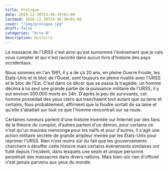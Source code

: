```yaml
---
title: Prologue
date: 2018-12-30T23:48:30+01:00
lastmod: 2018-12-30T23:48:30+01:00
cover: "/img/prologue.jpg"
draft: false
categories: "Acte-0"
description: Histoire
---
```

Le massacre de l'URSS c'est ainsi qu'est surnommé l'événement que je vais vous compter et qui n'est raconté dans aucun livre d'histoire des pays occidentaux.

Nous sommes en l'an 1991, il y a de çà 20 ans, en pleine Guerre Froide, les États-Unis et le bloc de l'Ouest, sont toujours en pleine rivalité avec l'URSS et le bloc de l'Est.
C'est dans ce décor que se passa la tragédie,  un homme décima à lui seul une grande partie de la puissance militaire de l'URSS, il y eut environ 300.000 morts en 24h. D'après le peu de survivants, cet homme possédait des yeux clairs qui tranchaient tout autant que sa lame et certains, fous probablement, affirment que la foudre sortait de sa lame et qu'elle s'abattait sur tout ce que l'homme rencontrait sur sa route.

Certaines rumeurs parlent d'une histoire inventée sur Internet par des fans de la théorie du complot, d'autres parlent d'un démon, pour certains ce n'est qu'un mauvais mensonge pour les naïfs et pour d'autres, il s'agit une action militaire secrète de grande ampleur menée par les États-Unis pour réprimer l'URSS.
Rien n'est moins sûr du fait que les gouvernements cherchent à étouffer cette histoire mais certains événements similaires ont fuité depuis l'incident, dans lesquels une seule et unique personne perpétrait des massacres dans divers nations. Mais bien-sûr rien d'officiel n'est jamais parvenu aux yeux du monde.
